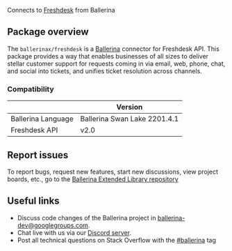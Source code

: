 Connects to [Freshdesk](https://developers.freshdesk.com/api/#intro) from Ballerina

## Package overview
The `ballerinax/freshdesk` is a [Ballerina](https://ballerina.io/) connector for Freshdesk API.
This package provides a way that enables businesses of all sizes to deliver stellar customer support for requests coming in via email, web, phone, chat, and social into tickets, and unifies ticket resolution across channels.

### Compatibility
|                    | Version                      |
|--------------------|------------------------------|
| Ballerina Language | Ballerina Swan Lake 2201.4.1 | 
| Freshdesk API      | v2.0                         |

## Report issues
To report bugs, request new features, start new discussions, view project boards, etc., go to the [Ballerina Extended Library repository](https://github.com/ballerina-platform/ballerina-extended-library)

## Useful links
- Discuss code changes of the Ballerina project in [ballerina-dev@googlegroups.com](mailto:ballerina-dev@googlegroups.com).
- Chat live with us via our [Discord server](https://discord.gg/ballerinalang).
- Post all technical questions on Stack Overflow with the [#ballerina](https://stackoverflow.com/questions/tagged/ballerina) tag
